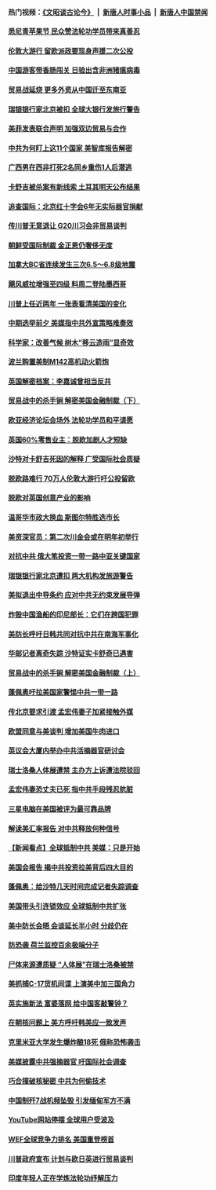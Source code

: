 #### 热门视频：[《文昭谈古论今》](https://github.com/gfw-breaker/wenzhao/blob/master/README.md?t=10230033) &nbsp;|&nbsp; [新唐人时事小品](https://github.com/gfw-breaker/ntdtv-comedy/blob/master/README.md?t=10230033) &nbsp;|&nbsp; [新唐人中国禁闻](https://github.com/gfw-breaker/ntdtv-news/blob/master/README.md?t=10230033)

#### [悉尼青苹果节 民众赞法轮功学员带来真善忍](../pages/nsc418/n10801252.md?t=10230033) 

#### [伦敦大游行 留欧派政要现身声援二次公投](../pages/nsc418/n10801279.md?t=10230033) 

#### [中国游客带香肠闯关 日验出含非洲猪瘟病毒](../pages/nsc418/n10801616.md?t=10230033) 

#### [贸易战延烧 更多外资从中国迁至东南亚](../pages/nsc418/n10801496.md?t=10230033) 

#### [瑞银银行家北京被扣 全球大银行发旅行警告](../pages/nsc418/n10801243.md?t=10230033) 

#### [美菲发表联合声明 加强双边贸易与合作](../pages/nsc418/n10801123.md?t=10230033) 

#### [中共为何盯上这11个国家 美智库报告解密](../pages/nsc418/n10799359.md?t=10230033) 

#### [广西男在西非打死2名同乡重伤1人后潜逃](../pages/nsc418/n10800978.md?t=10230033) 

#### [卡舒吉被杀案有新线索 土耳其明天公布结果](../pages/nsc418/n10800918.md?t=10230033) 

#### [追查国际：北京红十字会6年无实际器官捐献](../pages/nsc418/n10800509.md?t=10230033) 

#### [传川普无意退让 G20川习会非贸易谈判](../pages/nsc418/n10800327.md?t=10230033) 

#### [朝鲜受国际制裁 金正恩仍奢侈无度](../pages/nsc418/n10800155.md?t=10230033) 

#### [加拿大BC省连续发生三次6.5～6.8级地震](../pages/nsc418/n10800398.md?t=10230033) 

#### [飓风威拉增强至四级 料周二登陆墨西哥](../pages/nsc418/n10800177.md?t=10230033) 

#### [川普上任近两年 一张表看清美国的变化](../pages/nsc418/n10799861.md?t=10230033) 

#### [中期选举前夕  美媒指中共外宣策略难奏效](../pages/nsc418/n10799404.md?t=10230033) 

#### [科学家：改善气候 树木“移云造雨”显奇效](../pages/nsc418/n10798122.md?t=10230033) 

#### [波兰购置美制M142高机动火箭炮](../pages/nsc418/n10799142.md?t=10230033) 

#### [英国解密档案：李嘉诚曾相当反共](../pages/nsc418/n10799173.md?t=10230033) 

#### [贸易战中的杀手锏 解密美国金融制裁（下）](../pages/nsc418/n10796264.md?t=10230033) 

#### [欧亚经济论坛会场外 法轮功学员和平请愿](../pages/nsc418/n10799034.md?t=10230033) 

#### [英国60%零售业主：脱欧加剧人才短缺](../pages/nsc418/n10798814.md?t=10230033) 

#### [沙特对卡舒吉死因的解释 广受国际社会质疑](../pages/nsc418/n10798983.md?t=10230033) 

#### [脱欧路难行 70万人伦敦大游行吁公投留欧](../pages/nsc418/n10797854.md?t=10230033) 

#### [脱欧对英国创意产业的影响](../pages/nsc418/n10798806.md?t=10230033) 

#### [温哥华市政大换血 斯图尔特胜选市长](../pages/nsc418/n10798397.md?t=10230033) 

#### [美资深官员：第二次川金会或在明年初举行](../pages/nsc418/n10798203.md?t=10230033) 

#### [对抗中共 俄大笔投资一带一路中亚关键国家](../pages/nsc418/n10797757.md?t=10230033) 

#### [瑞银银行家北京遭扣 两大机构发旅游警告](../pages/nsc418/n10797335.md?t=10230033) 

#### [美拟退出中导条约 应对中共无约束发展导弹](../pages/nsc418/n10797140.md?t=10230033) 

#### [炸毁中国渔船的印尼部长：它们在跨国犯罪](../pages/nsc418/n10796923.md?t=10230033) 

#### [美防长呼吁日韩共同对抗中共在南海军事化](../pages/nsc418/n10796976.md?t=10230033) 

#### [华邮记者离奇失踪 沙特证实卡舒奇已遇害](../pages/nsc418/n10796683.md?t=10230033) 

#### [贸易战中的杀手锏 解密美国金融制裁（上）](../pages/nsc418/n10796141.md?t=10230033) 

#### [蓬佩奥吁拉美国家警惕中共一带一路](../pages/nsc418/n10794728.md?t=10230033) 

#### [传北京要求引渡 孟宏伟妻子加紧接触外媒](../pages/nsc418/n10796038.md?t=10230033) 

#### [欧盟同意与美谈判 增加美国牛肉进口](../pages/nsc418/n10795852.md?t=10230033) 

#### [英议会大厦内举办中共活摘器官研讨会](../pages/nsc418/n10795559.md?t=10230033) 

#### [瑞士洛桑人体展遭禁 主办方上诉遭法院驳回](../pages/nsc418/n10795383.md?t=10230033) 

#### [孟宏伟妻恐丈夫已死 指中共手段残忍肮脏](../pages/nsc418/n10795287.md?t=10230033) 

#### [三星电脑在美国被评为最可靠品牌](../pages/nsc418/n10794177.md?t=10230033) 

#### [解读美汇率报告 对中共释放何种信号](../pages/nsc418/n10793405.md?t=10230033) 

#### [【新闻看点】全球抵制中共 美媒：只是开始](../pages/nsc418/n10793045.md?t=10230033) 

#### [美国会报告 揭中共投资拉美背后四大目的](../pages/nsc418/n10793442.md?t=10230033) 

#### [蓬佩奥：给沙特几天时间完成记者失踪调查](../pages/nsc418/n10793092.md?t=10230033) 

#### [美国带头引连锁效应 全球抵制中共扩张](../pages/nsc418/n10789877.md?t=10230033) 

#### [美中防长会晤 会谈延长半小时 分歧仍在](../pages/nsc418/n10792461.md?t=10230033) 

#### [防恐袭 荷兰监控百余极端分子](../pages/nsc418/n10792022.md?t=10230033) 

#### [尸体来源遭质疑 “人体展”在瑞士洛桑被禁](../pages/nsc418/n10789660.md?t=10230033) 

#### [美抓捕C-17货机间谍 上演美中加三国角力](../pages/nsc418/n10787846.md?t=10230033) 

#### [英实施新法 富婆落网 给中国客敲警钟？](../pages/nsc418/n10789908.md?t=10230033) 

#### [在朝核问题上 美方呼吁韩美应一致发声](../pages/nsc418/n10789196.md?t=10230033) 

#### [克里米亚大学发生爆炸酿18死 俄称恐怖袭击](../pages/nsc418/n10789770.md?t=10230033) 

#### [美媒披露中共强摘器官 吁国际社会调查](../pages/nsc418/n10789337.md?t=10230033) 

#### [巧合撞破核秘密 中共为何偷技术](../pages/nsc418/n10788217.md?t=10230033) 

#### [中国制歼7战机频坠毁 引发缅甸军方不满](../pages/nsc418/n10788418.md?t=10230033) 

#### [YouTube网站停摆 全球用户受波及](../pages/nsc418/n10788989.md?t=10230033) 

#### [WEF全球竞争力排名 美国重登榜首](../pages/nsc418/n10788605.md?t=10230033) 

#### [川普政府宣布 计划与欧日英进行贸易谈判](../pages/nsc418/n10788496.md?t=10230033) 

#### [印度年轻人正在学炼法轮功纾解压力](../pages/nsc418/n10787667.md?t=10230033) 

